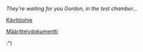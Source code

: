 *They're waiting for you Gordon, in the test chamber...*

[Käyttöohje](https://github.com/Nabscina/otm2016/blob/master/dokumentointi/kaytto-ohje.md)

[Määrittelydokumentti](https://github.com/Nabscina/otm2016/blob/master/dokumentointi/maarittelydokumentti.md)

:^)
